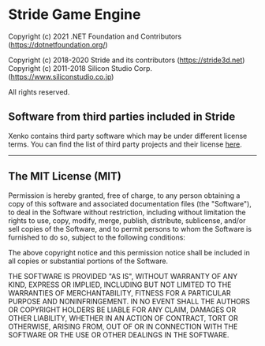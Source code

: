﻿Stride Game Engine
==================

Copyright (c) 2021 .NET Foundation and Contributors (https://dotnetfoundation.org/)

Copyright (c) 2018-2020 Stride and its contributors (https://stride3d.net)
Copyright (c) 2011-2018 Silicon Studio Corp. (https://www.siliconstudio.co.jp)

All rights reserved.


## Software from third parties included in Stride

Xenko contains third party software which may be under different license terms. You
can find the list of third party projects and their license [here](THIRD%20PARTY.md).

---------------------------------------------------------------------------------

## The MIT License (MIT)

Permission is hereby granted, free of charge, to any person obtaining a copy
of this software and associated documentation files (the "Software"), to deal
in the Software without restriction, including without limitation the rights
to use, copy, modify, merge, publish, distribute, sublicense, and/or sell
copies of the Software, and to permit persons to whom the Software is
furnished to do so, subject to the following conditions:

The above copyright notice and this permission notice shall be included in all
copies or substantial portions of the Software.

THE SOFTWARE IS PROVIDED "AS IS", WITHOUT WARRANTY OF ANY KIND, EXPRESS OR
IMPLIED, INCLUDING BUT NOT LIMITED TO THE WARRANTIES OF MERCHANTABILITY,
FITNESS FOR A PARTICULAR PURPOSE AND NONINFRINGEMENT. IN NO EVENT SHALL THE
AUTHORS OR COPYRIGHT HOLDERS BE LIABLE FOR ANY CLAIM, DAMAGES OR OTHER
LIABILITY, WHETHER IN AN ACTION OF CONTRACT, TORT OR OTHERWISE, ARISING FROM,
OUT OF OR IN CONNECTION WITH THE SOFTWARE OR THE USE OR OTHER DEALINGS IN THE
SOFTWARE.
